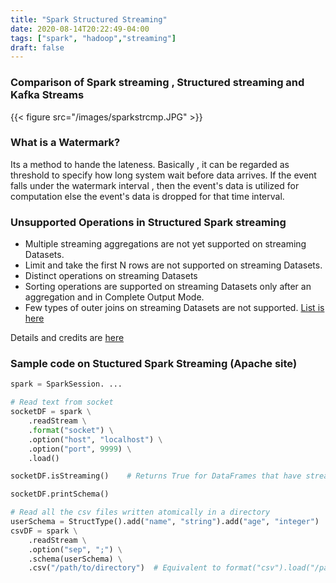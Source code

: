 ```yaml
---
title: "Spark Structured Streaming"
date: 2020-08-14T20:22:49-04:00
tags: ["spark", "hadoop","streaming"]
draft: false
---
```


### Comparison of Spark streaming , Structured streaming and Kafka Streams
{{< figure src="/images/sparkstrcmp.JPG" >}}


### What is a Watermark?
Its a method to hande the lateness. Basically , it can be regarded as threshold to specify how long system wait before data arrives. If the event falls under the watermark interval , then the event's data is utilized for computation else the event's data is dropped for that time interval.

###  Unsupported Operations in Structured Spark streaming

- Multiple streaming aggregations are not yet supported on streaming Datasets.
- Limit and take the first N rows are not supported on streaming Datasets.
- Distinct operations on streaming Datasets
- Sorting operations are supported on streaming Datasets only after an aggregation and in Complete Output Mode.
- Few types of outer joins on streaming Datasets are not supported. 
[List is here](https://spark.apache.org/docs/latest/structured-streaming-programming-guide.html#support-matrix-for-joins-in-streaming-queries)

Details and credits are [here](https://spark.apache.org/docs/latest/structured-streaming-programming-guide.html#unsupported-operations)

### Sample code on Stuctured Spark Streaming (Apache site)

```python
spark = SparkSession. ...

# Read text from socket
socketDF = spark \
    .readStream \
    .format("socket") \
    .option("host", "localhost") \
    .option("port", 9999) \
    .load()

socketDF.isStreaming()    # Returns True for DataFrames that have streaming sources

socketDF.printSchema()

# Read all the csv files written atomically in a directory
userSchema = StructType().add("name", "string").add("age", "integer")
csvDF = spark \
    .readStream \
    .option("sep", ";") \
    .schema(userSchema) \
    .csv("/path/to/directory")  # Equivalent to format("csv").load("/path/to/directory")
```